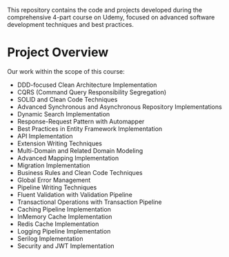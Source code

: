 This repository contains the code and projects developed during the comprehensive 4-part course on Udemy, focused on advanced software development techniques and best practices.

# Project Overview

Our work within the scope of this course:

- DDD-focused Clean Architecture Implementation
- CQRS (Command Query Responsibility Segregation)
- SOLID and Clean Code Techniques
- Advanced Synchronous and Asynchronous Repository Implementations
- Dynamic Search Implementation
- Response-Request Pattern with Automapper
- Best Practices in Entity Framework Implementation
- API Implementation
- Extension Writing Techniques
- Multi-Domain and Related Domain Modeling
- Advanced Mapping Implementation
- Migration Implementation
- Business Rules and Clean Code Techniques
- Global Error Management
- Pipeline Writing Techniques
- Fluent Validation with Validation Pipeline
- Transactional Operations with Transaction Pipeline
- Caching Pipeline Implementation
- InMemory Cache Implementation
- Redis Cache Implementation
- Logging Pipeline Implementation
- Serilog Implementation
- Security and JWT Implementation
